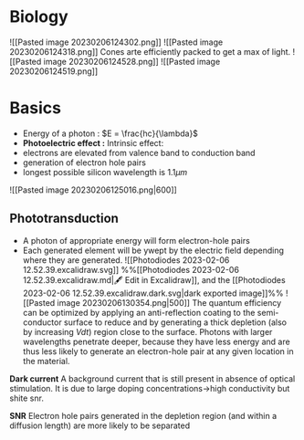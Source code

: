 # Biology
![[Pasted image 20230206124302.png]]
![[Pasted image 20230206124318.png]]
Cones arte efficiently packed to get a max of light.
![[Pasted image 20230206124528.png]]
![[Pasted image 20230206124519.png]]

# Basics

- Energy of a photon : $E = \frac{hc}{\lambda}$
- **Photoelectric effect :**
Intrinsic effect:
- electrons are elevated from valence band to conduction band
- generation of electron hole pairs
- longest possible silicon wavelength is $1.1\mu m$

![[Pasted image 20230206125016.png|600]]

## Phototransduction
- A photon of appropriate energy will form electron-hole pairs 
- Each generated element will be ywept by the electric field depending where they are generated.
![[Photodiodes 2023-02-06 12.52.39.excalidraw.svg]]
%%[[Photodiodes 2023-02-06 12.52.39.excalidraw.md|🖋 Edit in Excalidraw]], and the [[Photodiodes 2023-02-06 12.52.39.excalidraw.dark.svg|dark exported image]]%%
![[Pasted image 20230206130354.png|500]]
The quantum  efficiency can be optimized by applying an anti-reflection coating to the semi-conductor surface to reduce and by generating a thick depletion (also by increasing $Vdt$) region close to the surface.
Photons with larger wavelengths penetrate deeper, because they have less energy and are thus less likely to generate an electron-hole pair at any given location in the material.

**Dark current**
A background current that is still present in absence of optical stimulation. It is due to large doping concentrations->high conductivity but shite snr.

**SNR**
Electron hole pairs generated in the depletion region (and within a diffusion length) are more likely to be separated